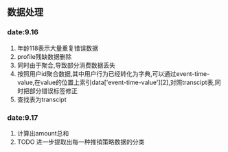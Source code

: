 ## 数据处理
### date:9.16
1. 年龄118表示大量重复错误数据
2. profile残缺数据删除
3. 同时由于聚合,导致部分消费数据丢失
4. 按照用户id聚合数据,其中用户行为已经转化为字典,可以通过event-time-value,在value的位置上索引data['event-time-value'][2],对照transcipt表,同时把部分错误标签修正
5. 查找表为transcipt

### date:9.17

1. 计算出amount总和
2. TODO 进一步提取出每一种推销策略数据的分类